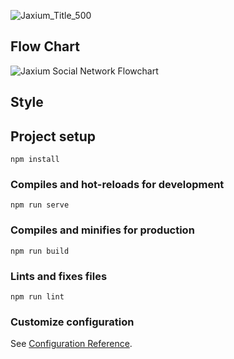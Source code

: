 ![Jaxium_Title_500](https://user-images.githubusercontent.com/28573268/109910232-e4ac4100-7c64-11eb-9c33-2ac070d266f7.png)

## Flow Chart
![Jaxium Social Network Flowchart](https://user-images.githubusercontent.com/28573268/109909515-77e47700-7c63-11eb-8e14-1cfc2c9c74c8.png)

## Style


## Project setup
```
npm install
```

### Compiles and hot-reloads for development
```
npm run serve
```

### Compiles and minifies for production
```
npm run build
```

### Lints and fixes files
```
npm run lint
```

### Customize configuration
See [Configuration Reference](https://cli.vuejs.org/config/).
